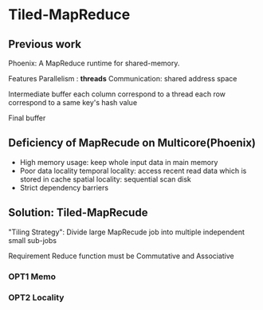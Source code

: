 # Tiled-MapReduce

## Previous work
Phoenix: A MapReduce runtime for shared-memory.

Features
Parallelism : **threads**
Communication: shared address space

Intermediate buffer
each column correspond to a thread
each row correspond to a same key's hash value

Final buffer


## Deficiency of MapRecude on Multicore(Phoenix)
- High memory usage: keep whole input data in main memory
- Poor data locality
    temporal locality: access recent read data which is stored in cache
    spatial locality: sequential scan disk
- Strict dependency barriers


## Solution: Tiled-MapRecude
"Tiling Strategy": Divide large MapRecude job into multiple independent small sub-jobs

Requirement
Reduce function must be Commutative and Associative


### OPT1 Memo

### OPT2 Locality


